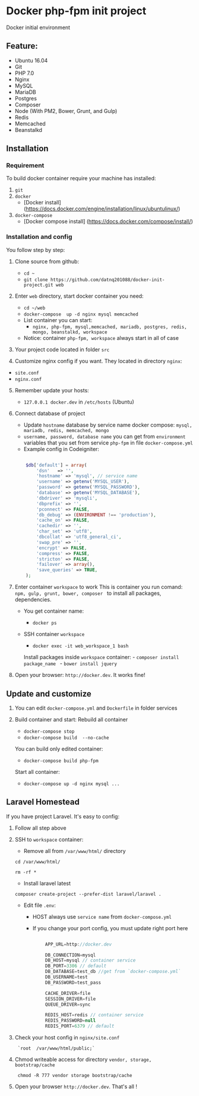 # Docker php-fpm init project

Docker initial environment
## Feature:

* Ubuntu 16.04
* Git
* PHP 7.0
* Nginx
* MySQL
* MariaDB
* Postgres
* Composer
* Node (With PM2, Bower, Grunt, and Gulp)
* Redis
* Memcached
* Beanstalkd


## Installation
### Requirement
To build docker container require your machine has installed:

1. `git`
2. `docker`
   * [Docker install] (https://docs.docker.com/engine/installation/linux/ubuntulinux/)
3. `docker-compose`
    * [Docker compose install] (https://docs.docker.com/compose/install/) 


###  Installation and config
You follow step by step:

1. Clone source from github:
    * `cd ~`
    * `git clone https://github.com/datnq201088/docker-init-project.git web`

2. Enter `web` directory, start docker container you need:
    * `cd ~/web`
    * `docker-compose  up -d nginx mysql memcached`
    * List container you can start:
        - `nginx, php-fpm, mysql,memcached, mariadb, postgres, redis, mongo, beanstalkd, workspace`
    * Notice: container `php-fpm, workspace` always start in all of case  
        
3. Your project code located in folder `src`
   
4. Customize nginx config if you want. They located in directory `nginx`:

 * `site.conf`
 * `nginx.conf`
     
5. Remember update your hosts:
    * `127.0.0.1 docker.dev` in `/etc/hosts` (Ubuntu)

6. Connect database of project
    * Update `hostname` database  by service name docker compose: `mysql, mariadb, redis, memcached, mongo`
    * `username, password, database name` you can get from  `environment` variables that you set from service `php-fpm` in file `docker-compose.yml`
    * Example config in Codeigniter:
    ```php

        $db['default'] = array(
            'dsn'   => '',
            'hostname' => 'mysql', // service name 
            'username' => getenv('MYSQL_USER'),
            'password' => getenv('MYSQL_PASSWORD'),
            'database' => getenv('MYSQL_DATABASE'),
            'dbdriver' => 'mysqli',
            'dbprefix' => '',
            'pconnect' => FALSE,
            'db_debug' => (ENVIRONMENT !== 'production'),
            'cache_on' => FALSE,
            'cachedir' => '',
            'char_set' => 'utf8',
            'dbcollat' => 'utf8_general_ci',
            'swap_pre' => '',
            'encrypt' => FALSE,
            'compress' => FALSE,
            'stricton' => FALSE,
            'failover' => array(),
            'save_queries' => TRUE,
        );
    ```


7. Enter container `workspace`  to work
   This is container you run comand: `npm, gulp, grunt, bower, composer ` to install all packages, dependencies.
    * You get container name:
   
        * `docker ps `
    * SSH container `workspace`
  
        * `docker exec -it web_workspace_1 bash`
        
         Install  packages inside `workspace` container: 
          - `composer install package_name `
          - `bower install jquery `

8. Open your browser: `http://docker.dev`. It works fine! 




## Update and customize

1. You can edit `docker-compose.yml` and `Dockerfile` in folder services

2. Build container and start:
   Rebuild all container
    *   `docker-compose stop`
    *   `docker-compose build  --no-cache` 
    
   You can build only edited container:
    *   `docker-compose build php-fpm`

   Start all container: 
    *   `docker-compose up -d nginx mysql ... ` 




## Laravel Homestead

If you have project Laravel. It's easy to config:

1. Follow all step above

2. SSH to `workspace` container:
   
   * Remove all from `/var/www/html/` directory
   
   `cd /var/www/html/`

   `rm -rf *`

   * Install laravel latest

   `composer create-project --prefer-dist laravel/laravel . `

   * Edit file `.env`:
    
        *  HOST always use `service name` from `docker-compose.yml`

        *  If you change your port config, you must update right port here

        ```javascript

                APP_URL=http://docker.dev

                DB_CONNECTION=mysql
                DB_HOST=mysql // container service
                DB_PORT=3306 // default
                DB_DATABASE=test_db //get from `docker-compose.yml`
                DB_USERNAME=test
                DB_PASSWORD=test_pass

                CACHE_DRIVER=file
                SESSION_DRIVER=file
                QUEUE_DRIVER=sync

                REDIS_HOST=redis // container service
                REDIS_PASSWORD=null
                REDIS_PORT=6379 // default

        ```




3. Check your host config in `nginx/site.conf` 

        `root  /var/www/html/public;`

4. Chmod writeable access for directory `vendor, storage, bootstrap/cache`


    ` chmod -R 777 vendor storage bootstrap/cache`


5. Open your browser `http://docker.dev`. That's all !